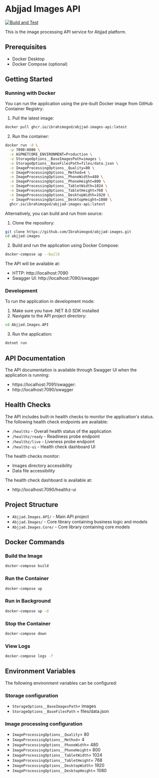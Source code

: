 # Abjjad Images API

[![Build and Test](https://github.com/Ibrahimogod/abjjad-images/actions/workflows/build-and-test.yml/badge.svg?branch=main)](https://github.com/Ibrahimogod/abjjad-images/actions/workflows/build-and-test.yml)

This is the image processing API service for Abjjad platform.

## Prerequisites

- Docker Desktop
- Docker Compose (optional)

## Getting Started

### Running with Docker

You can run the application using the pre-built Docker image from GitHub Container Registry:

1. Pull the latest image:
```bash
docker pull ghcr.io/ibrahimogod/abjjad-images-api:latest
```

2. Run the container:
```bash
docker run -d \
  -p 7090:8080 \
  -e ASPNETCORE_ENVIRONMENT=Production \
  -e StorageOptions__BaseImagesPath=images \
  -e StorageOptions__BaseFilesPath=files/data.json \
  -e ImageProcessingOptions__Quality=80 \
  -e ImageProcessingOptions__Method=4 \
  -e ImageProcessingOptions__PhoneWidth=480 \
  -e ImageProcessingOptions__PhoneHeight=800 \
  -e ImageProcessingOptions__TabletWidth=1024 \
  -e ImageProcessingOptions__TabletHeight=768 \
  -e ImageProcessingOptions__DesktopWidth=1920 \
  -e ImageProcessingOptions__DesktopHeight=1080 \
  ghcr.io/ibrahimogod/abjjad-images-api:latest
```

Alternatively, you can build and run from source:

1. Clone the repository:
```bash
git clone https://github.com/Ibrahimogod/abjjad-images.git
cd abjjad-images
```

2. Build and run the application using Docker Compose:
```bash
docker-compose up --build
```

The API will be available at:
- HTTP: http://localhost:7090
- Swagger UI: http://localhost:7090/swagger

### Development

To run the application in development mode:

1. Make sure you have .NET 8.0 SDK installed
2. Navigate to the API project directory:
```bash
cd Abjjad.Images.API
```

3. Run the application:
```bash
dotnet run
```

## API Documentation

The API documentation is available through Swagger UI when the application is running:
- https://localhost:7091/swagger: 
- http://localhost:7090/swagger

## Health Checks

The API includes built-in health checks to monitor the application's status. The following health check endpoints are available:

- `/healthz` - Overall health status of the application
- `/healthz/ready` - Readiness probe endpoint
- `/healthz/live` - Liveness probe endpoint
- `/healthz-ui` - Health check dashboard UI

The health checks monitor:
- Images directory accessibility
- Data file accessibility

The health check dashboard is available at:
- http://localhost:7090/healthz-ui

## Project Structure

- `Abjjad.Images.API/` - Main API project
- `Abjjad.Images/` - Core library containing business logic and models
- `Abjjad.Images.Core/` - Core library containing core models

## Docker Commands

### Build the Image
```bash
docker-compose build
```

### Run the Container
```bash
docker-compose up
```

### Run in Background
```bash
docker-compose up -d
```

### Stop the Container
```bash
docker-compose down
```

### View Logs
```bash
docker-compose logs -f
```

## Environment Variables

The following environment variables can be configured:

### Storage configuration
- `StorageOptions__BaseImagesPath`= images
- `StorageOptions__BaseFilesPath` = files/data.json

### Image processing configuration
- `ImageProcessingOptions__Quality`= 80
- `ImageProcessingOptions__Method`= 4
- `ImageProcessingOptions__PhoneWidth`= 480
- `ImageProcessingOptions__PhoneHeight`= 800
- `ImageProcessingOptions__TabletWidth`= 1024
- `ImageProcessingOptions__TabletHeight`= 768
- `ImageProcessingOptions__DesktopWidth`= 1920
- `ImageProcessingOptions__DesktopHeight`= 1080